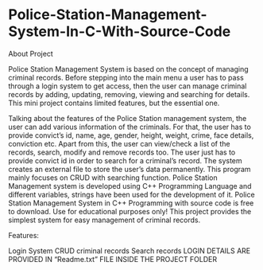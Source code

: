 # Police-Station-Management-System-In-C-With-Source-Code
About Project

Police Station Management System is based on the concept of managing criminal records. Before stepping into the main menu a user has to pass through a login system to get access, then the user can manage criminal records by adding, updating, removing, viewing and searching for details. This mini project contains limited features, but the essential one.

Talking about the features of the Police Station management system, the user can add various information of the criminals. For that, the user has to provide convict’s id, name, age, gender, height, weight, crime, face details, conviction etc. Apart from this, the user can view/check a list of the records, search, modify and remove records too. The user just has to provide convict id in order to search for a criminal’s record.
The system creates an external file to store the user’s data permanently. This program mainly focuses on CRUD with searching function. Police Station Management system is developed using C++ Programming Language and different variables, strings have been used for the development of it. Police Station Management System in C++ Programming with source code is free to download. Use for educational purposes only! This project provides the simplest system for easy management of criminal records.

Features:

Login System
CRUD criminal records
Search records
LOGIN DETAILS ARE PROVIDED IN “Readme.txt” FILE INSIDE THE PROJECT FOLDER
